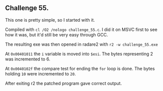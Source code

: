 ## Challenge 55.  

This one is pretty simple, so I started with it.

Compiled with `cl /O2 /nologo challenge_55.c`.  I did it on MSVC first to see how it was, but it'd still be very easy through GCC.

The resulting exe was then opened in radare2 with `r2 -w challenge_55.exe`

At `0x00401011` the `i` variable is moved into `$esi`.  The bytes representing 2 was incremented to 6.

At `0x0040102f` the compare test for ending the `for` loop is done.  The bytes holding `10` were incremented to `20`.

After exiting r2 the patched program gave correct output.
